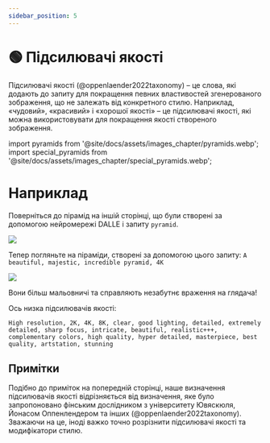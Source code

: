 ```yaml
---
sidebar_position: 5
---
```


# 🟢 Підсилювачі якості

Підсилювачі якості (@oppenlaender2022taxonomy) – це слова, які додають до запиту для покращення певних властивостей згенерованого зображення, що не залежать від конкретного стилю. Наприклад, «чудовий», «красивий» і «хорошої якості» – це підсилювачі якості, які можна використовувати для покращення якості створеного зображення.

import pyramids from '@site/docs/assets/images_chapter/pyramids.webp';
import special_pyramids from '@site/docs/assets/images_chapter/special_pyramids.webp';

# Наприклад

Поверніться до пірамід на іншій сторінці, що були створені за допомогою нейромережі DALLE і запиту `pyramid`.

<div style={{textAlign: 'center'}}>
  <img src={pyramids} style={{width: "750px"}} />
</div>

Тепер погляньте на піраміди, створені за допомогою цього запиту: `A beautiful, majestic, incredible pyramid, 4K`

<div style={{textAlign: 'center'}}>
  <img src={special_pyramids} style={{width: "750px"}} />
</div>

Вони більш мальовничі та справляють незабутнє враження на глядача!

Ось низка підсилювачів якості:
```text
High resolution, 2K, 4K, 8K, clear, good lighting, detailed, extremely detailed, sharp focus, intricate, beautiful, realistic+++, complementary colors, high quality, hyper detailed, masterpiece, best quality, artstation, stunning
```

## Примітки

Подібно до приміток на попередній сторінці, наше визначення підсилювачів якості відрізняється від визначення, яке було запропоновано фінським дослідником з університету Ювяскюля, Йонасом Оппенлендером та інших (@oppenlaender2022taxonomy). Зважаючи на це, іноді важко точно розрізнити підсилювачі якості та модифікатори стилю.